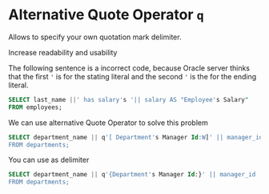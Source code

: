 # Alternative Quote Operator `q`

Allows to specify your own quotation mark delimiter.

Increase readability and usability

The following sentence is a incorrect code, because Oracle server thinks that the first `'` is for the stating literal and the second `'` is the for the ending literal.

```sql
SELECT last_name ||' has salary's '|| salary AS "Employee's Salary"
FROM employees;
```

We can use alternative Quote Operator to solve this problem

```sql
SELECT department_name || q'[ Department's Manager Id:W]' || manager_id  AS "Department and Manager"
FROM departments;
```

You can use as delimiter

```sql
SELECT department_name || q'{Department's Manager Id:}' || manager_id  AS "Department and Manager"
FROM departments;
```
